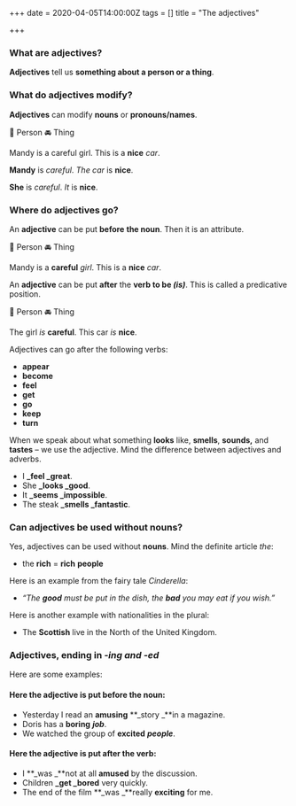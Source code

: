 +++
date = 2020-04-05T14:00:00Z
tags = []
title = "The adjectives"

+++
### What are adjectives?

**Adjectives** tell us **something about a person or a thing**.

### What do adjectives modify?

**Adjectives** can modify **nouns** or **pronouns/names**.

🧑 Person			 🚘 Thing

Mandy is a careful girl.	This is a **nice** _car_.

**Mandy** is _careful_.		_The car_ is **nice**.

**She** is _careful_.			_It_ is **nice**.

### Where do adjectives go?

An **adjective** can be put **before** **the noun**. Then it is an attribute.

🧑 Person			🚘 Thing

Mandy is a **careful** _girl_.	This is a **nice** _car_.

An **adjective** can be put **after** the **verb to be _(is)_**. This is called a predicative position.

🧑 Person		🚘 Thing

The girl _is_ **careful**.	This car _is_ **nice**.

Adjectives can go after the following verbs:

* **appear**
* **become**
* **feel**
* **get**
* **go**
* **keep**
* **turn**

When we speak about what something **looks** like, **smells**, **sounds,** and **tastes** – we use the adjective. Mind the difference between adjectives and adverbs.

* I **_feel _great**.
* She **_looks _good**.
* It **_seems _impossible**.
* The steak **_smells _fantastic**.

### Can adjectives be used without nouns?

Yes, adjectives can be used without **nouns**. Mind the definite article _the_:

* the **rich** = **rich** **people**

Here is an example from the fairy tale _Cinderella_:

* _“The **good** must be put in the dish, the **bad** you may eat if you wish.”_

Here is another example with nationalities in the plural:

* The **Scottish** live in the North of the United Kingdom.

### Adjectives, ending in _-ing and -ed_

Here are some examples:

#### Here the **adjective** is put **before** the **noun**:

* Yesterday I read an **amusing** **_story _**in a magazine.
* Doris has a **boring** **_job_**.
* We watched the group of **excited** **_people_**.

#### Here the **adjective** is put **after** the **verb**:

* I **_was _**not at all **amused** by the discussion.
* Children **_get _bored** very quickly.
* The end of the film **_was _**really **exciting** for me.